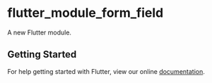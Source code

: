 # flutter_module_form_field

A new Flutter module.

## Getting Started

For help getting started with Flutter, view our online
[documentation](https://flutter.dev/).

